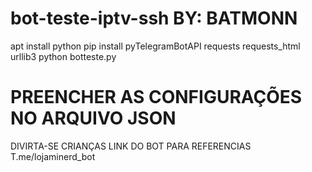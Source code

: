 # bot-teste-iptv-ssh BY: BATMONN
apt install python
pip install pyTelegramBotAPI requests requests_html urllib3
python botteste.py

# PREENCHER AS CONFIGURAÇÕES NO ARQUIVO JSON

DIVIRTA-SE CRIANÇAS
LINK DO BOT PARA REFERENCIAS T.me/lojaminerd_bot
